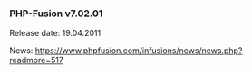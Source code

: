 ### PHP-Fusion v7.02.01
Release date: 19.04.2011

News: https://www.phpfusion.com/infusions/news/news.php?readmore=517
